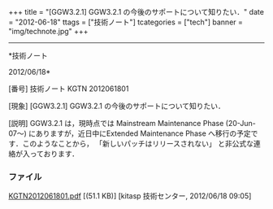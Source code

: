 ﻿+++
title = "[GGW3.2.1] GGW3.2.1 の今後のサポートについて知りたい．"
date = "2012-06-18"
ttags = ["技術ノート"]
tcategories = ["tech"]
banner = "img/technote.jpg"
+++

-----------------------------------------------------------------------------------------------------------------------------

*技術ノート

2012/06/18*


[番号]
技術ノート KGTN 2012061801

[現象]
[GGW3.2.1] GGW3.2.1 の今後のサポートについて知りたい．

[説明]
GGW3.2.1 は，現時点では Mainstream Maintenance Phase (20-Jun-07〜)
にありますが，近日中にExtended Maintenance Phase
へ移行の予定です．このようなことから，
「新しいパッチはリリースされない」 と非公式な連絡が入っております．


### ファイル

 
 


[KGTN2012061801.pdf](http://techreport.kitasp.net/attachments/download/909/KGTN2012061801.pdf)
 [(51.1 KB)] [kitasp 技術センター, 2012/06/18
09:05]


 


 

